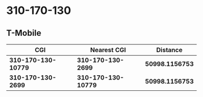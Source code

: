 # 310-170-130
## T-Mobile


| CGI | Nearest CGI | Distance |
|-----|-------------|----------|
| **310-170-130-10779** | **310-170-130-2699** | **50998.1156753** |
| **310-170-130-2699** | **310-170-130-10779** | **50998.1156753** |
